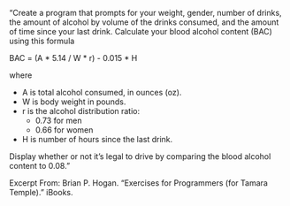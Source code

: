 “Create a program that prompts for your weight, gender, number of drinks, the amount of alcohol by volume of the drinks consumed, and the amount of time since your last drink. Calculate your blood alcohol content (BAC) using this formula

BAC = (A * 5.14 / W * r) - 0.015 * H

where

- A is total alcohol consumed, in ounces (oz).
- W is body weight in pounds.
- r is the alcohol distribution ratio:
  - 0.73 for men
  - 0.66 for women
- H is number of hours since the last drink.

Display whether or not it’s legal to drive by comparing the blood alcohol content to 0.08.”

Excerpt From: Brian P. Hogan. “Exercises for Programmers (for Tamara Temple).” iBooks.
